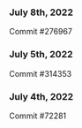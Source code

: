 ### July 8th, 2022

Commit #276967

### July 5th, 2022

Commit #314353


### July 4th, 2022

Commit #72281
